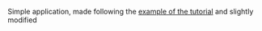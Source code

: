 Simple application, made following the [example of the tutorial](https://go.dev/doc/tutorial/web-service-gin) and slightly modified 